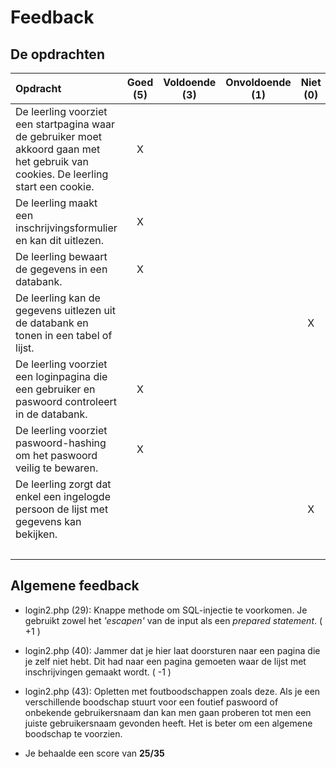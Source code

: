 # Feedback #
## De opdrachten ##
| Opdracht | Goed (5) | Voldoende (3) | Onvoldoende (1) | Niet (0) | Score (35) |
| :------- | :---: | :---------: | :-----------: | :----: |---:|
| De leerling voorziet een startpagina waar de gebruiker moet akkoord gaan met het gebruik van cookies. De leerling start een cookie. | X | | | |5 |
| De leerling maakt een inschrijvingsformulier en kan dit uitlezen.  | X | | | | 5|
| De leerling bewaart de gegevens in een databank.  | X | | | | 5|
| De leerling kan de gegevens uitlezen uit de databank en tonen in een tabel of lijst.  | | | | X | 0|
| De leerling voorziet een loginpagina die een gebruiker en paswoord controleert in de databank. | X | | | | 5|
| De leerling voorziet paswoord-hashing om het paswoord veilig te bewaren.  | X | | | | 5|
| De leerling zorgt dat enkel een ingelogde persoon de lijst met gegevens kan bekijken. | | | | X |0 |
||||||8|


## Algemene feedback ##
* login2.php (29): Knappe methode om SQL-injectie te voorkomen. Je gebruikt zowel het *'escapen'* van de input als een *prepared statement*. ( +1 )
* login2.php (40): Jammer dat je hier laat doorsturen naar een pagina die je zelf niet hebt. Dit had naar een pagina gemoeten waar de lijst met inschrijvingen gemaakt wordt. ( -1 )
* login2.php (43): Opletten met foutboodschappen zoals deze. Als je een verschillende boodschap stuurt voor een foutief paswoord of onbekende gebruikersnaam dan kan men gaan proberen tot men een juiste gebruikersnaam gevonden heeft. Het is beter om een algemene boodschap te voorzien.

* Je behaalde een score van __25/35__
